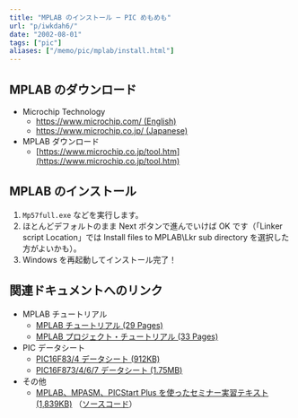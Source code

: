 ```yaml
---
title: "MPLAB のインストール ─ PIC めもめも"
url: "p/iwkdah6/"
date: "2002-08-01"
tags: ["pic"]
aliases: ["/memo/pic/mplab/install.html"]
---
```


MPLAB のダウンロード
----

- Microchip Technology
  - [https://www.microchip.com/ (English)](https://www.microchip.com/)
  - [https://www.microchip.co.jp/ (Japanese)](https://www.microchip.co.jp/)
- MPLAB ダウンロード
  - [https://www.microchip.co.jp/tool.htm](https://www.microchip.co.jp/tool.htm)


MPLAB のインストール
----

1. `Mp57full.exe` などを実行します。
2. ほとんどデフォルトのまま Next ボタンで進んでいけば OK です（「Linker script Location」では Install files to MPLAB\Lkr sub directory を選択した方がよいかも）。
3. Windows を再起動してインストール完了！


関連ドキュメントへのリンク
----

- MPLAB チュートリアル
  - [MPLAB チュートリアル (29 Pages)](https://www.microchip.co.jp/Mpltutj.pdf)
  - [MPLAB プロジェクト・チュートリアル (33 Pages)](https://www.microchip.co.jp/Tut340j.pdf)
- PIC データシート
  - [PIC16F83/4 データシート (912KB)](https://www.microchip.co.jp/30430c-j2.pdf)
  - [PIC16F873/4/6/7 データシート (1.75MB)](https://www.microchip.co.jp/30292a-j.pdf)
- その他
  - [MPLAB、MPASM、PICStart Plus を使ったセミナー実習テキスト (1,839KB)](https://www.microchip.co.jp/2000f84_07.pdf">https://www.microchip.co.jp/2000f84_07.pdf</A><BR) （[ソースコード](https://www.microchip.co.jp/84asm.zip)）

